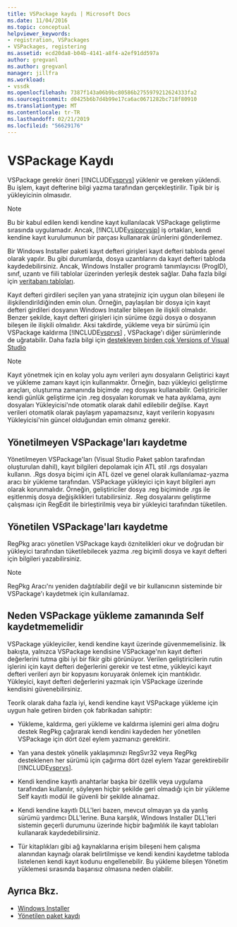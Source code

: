 ```yaml
---
title: VSPackage kaydı | Microsoft Docs
ms.date: 11/04/2016
ms.topic: conceptual
helpviewer_keywords:
- registration, VSPackages
- VSPackages, registering
ms.assetid: ecd20da8-b04b-4141-a8f4-a2ef91dd597a
author: gregvanl
ms.author: gregvanl
manager: jillfra
ms.workload:
- vssdk
ms.openlocfilehash: 7387f143a06b9bc80586b2755979212624333fa2
ms.sourcegitcommit: d0425b6b7d4b99e17ca6ac0671282bc718f80910
ms.translationtype: MT
ms.contentlocale: tr-TR
ms.lasthandoff: 02/21/2019
ms.locfileid: "56629176"
---
```

# <a name="vspackage-registration"></a>VSPackage Kaydı
VSPackage gerekir öneri [!INCLUDE[vsprvs](../../code-quality/includes/vsprvs_md.md)] yüklenir ve gereken yüklendi. Bu işlem, kayıt defterine bilgi yazma tarafından gerçekleştirilir. Tipik bir iş yükleyicinin olmasıdır.

> [!NOTE]
>  Bu bir kabul edilen kendi kendine kayıt kullanılacak VSPackage geliştirme sırasında uygulamadır. Ancak, [!INCLUDE[vsipprvsip](../../extensibility/includes/vsipprvsip_md.md)] iş ortakları, kendi kendine kayıt kurulumunun bir parçası kullanarak ürünlerini gönderilemez.

 Bir Windows Installer paketi kayıt defteri girişleri kayıt defteri tabloda genel olarak yapılır. Bu gibi durumlarda, dosya uzantılarını da kayıt defteri tabloda kaydedebilirsiniz. Ancak, Windows Installer programlı tanımlayıcısı (ProgID), sınıf, uzantı ve fiili tablolar üzerinden yerleşik destek sağlar. Daha fazla bilgi için [veritabanı tabloları](/windows/desktop/Msi/database-tables).

 Kayıt defteri girdileri seçilen yan yana stratejiniz için uygun olan bileşeni ile ilişkilendirildiğinden emin olun. Örneğin, paylaşılan bir dosya için kayıt defteri girdileri dosyanın Windows Installer bileşen ile ilişkili olmalıdır. Benzer şekilde, kayıt defteri girişleri için sürüme özgü dosya o dosyanın bileşen ile ilişkili olmalıdır. Aksi takdirde, yükleme veya bir sürümü için VSPackage kaldırma [!INCLUDE[vsprvs](../../code-quality/includes/vsprvs_md.md)] , VSPackage'ı diğer sürümlerinde de uğratabilir. Daha fazla bilgi için [destekleyen birden çok Versions of Visual Studio](../../extensibility/supporting-multiple-versions-of-visual-studio.md)

> [!NOTE]
>  Kayıt yönetmek için en kolay yolu aynı verileri aynı dosyaların Geliştirici kayıt ve yükleme zamanı kayıt için kullanmaktır. Örneğin, bazı yükleyici geliştirme araçları, oluşturma zamanında biçimde .reg dosyası kullanabilir. Geliştiriciler kendi günlük geliştirme için .reg dosyaları korumak ve hata ayıklama, aynı dosyaları Yükleyicisi'nde otomatik olarak dahil edilebilir değilse. Kayıt verileri otomatik olarak paylaşım yapamazsınız, kayıt verilerin kopyasını Yükleyicisi'nin güncel olduğundan emin olmanız gerekir.

## <a name="registering-unmanaged-vspackages"></a>Yönetilmeyen VSPackage'ları kaydetme
 Yönetilmeyen VSPackage'ları (Visual Studio Paket şablon tarafından oluşturulan dahil), kayıt bilgileri depolamak için ATL stil .rgs dosyaları kullanın. .Rgs dosya biçimi için ATL özel ve genel olarak kullanılamaz-yazma aracı bir yükleme tarafından. VSPackage yükleyici için kayıt bilgileri ayrı olarak korunmalıdır. Örneğin, geliştiriciler dosya .reg biçiminde .rgs ile eşitlenmiş dosya değişiklikleri tutabilirsiniz. .Reg dosyalarını geliştirme çalışması için RegEdit ile birleştirilmiş veya bir yükleyici tarafından tüketilen.

## <a name="registering-managed-vspackages"></a>Yönetilen VSPackage'ları kaydetme
 RegPkg aracı yönetilen VSPackage kaydı öznitelikleri okur ve doğrudan bir yükleyici tarafından tüketilebilecek yazma .reg biçimli dosya ve kayıt defteri için bilgileri yazabilirsiniz.

> [!NOTE]
>  RegPkg Aracı'nı yeniden dağıtılabilir değil ve bir kullanıcının sisteminde bir VSPackage'ı kaydetmek için kullanılamaz.

## <a name="why-vspackages-should-not-self-register-at-install-time"></a>Neden VSPackage yükleme zamanında Self kaydetmemelidir
 VSPackage yükleyiciler, kendi kendine kayıt üzerinde güvenmemelisiniz. İlk bakışta, yalnızca VSPackage kendisine VSPackage'nın kayıt defteri değerlerini tutma gibi iyi bir fikir gibi görünüyor. Verilen geliştiricilerin rutin işlerini için kayıt defteri değerlerini gerekir ve test etme, yükleyici kayıt defteri verileri ayrı bir kopyasını koruyarak önlemek için mantıklıdır. Yükleyici, kayıt defteri değerlerini yazmak için VSPackage üzerinde kendisini güvenebilirsiniz.

 Teorik olarak daha fazla iyi, kendi kendine kayıt VSPackage yükleme için uygun hale getiren birden çok fabrikadan sahiptir:

- Yükleme, kaldırma, geri yükleme ve kaldırma işlemini geri alma doğru destek RegPkg çağırarak kendi kendini kaydeden her yönetilen VSPackage için dört özel eylem yazmanızı gerektirir.

- Yan yana destek yönelik yaklaşımınızı RegSvr32 veya RegPkg desteklenen her sürümü için çağırma dört özel eylem Yazar gerektirebilir [!INCLUDE[vsprvs](../../code-quality/includes/vsprvs_md.md)].

- Kendi kendine kayıtlı anahtarlar başka bir özellik veya uygulama tarafından kullanılır, söyleyen hiçbir şekilde geri olmadığı için bir yükleme Self kayıtlı modül ile güvenli bir şekilde alınamaz.

- Kendi kendine kayıtlı DLL'leri bazen, mevcut olmayan ya da yanlış sürümü yardımcı DLL'lerine. Buna karşılık, Windows Installer DLL'leri sistemin geçerli durumunu üzerinde hiçbir bağımlılık ile kayıt tabloları kullanarak kaydedebilirsiniz.

- Tür kitaplıkları gibi ağ kaynaklarına erişim bileşeni hem çalışma alanından kaynağı olarak belirtilmişse ve kendi kendini kaydetme tabloda listelenen kendi kayıt kodunu engellenebilir. Bu yükleme bileşen Yönetim yüklemesi sırasında başarısız olmasına neden olabilir.

## <a name="see-also"></a>Ayrıca Bkz.
- [Windows Installer](/windows/desktop/Msi/windows-installer-portal)
- [Yönetilen paket kaydı](https://msdn.microsoft.com/library/f69e0ea3-6a92-4639-8ca9-4c9c210e58a1)